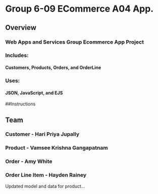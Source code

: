 # Group 6-09 ECommerce A04 App.

## Overview
### Web Apps and Services Group Ecommerce App Project

### Includes: 
#### Customers, Products, Orders, and OrderLine

### Uses: 
#### JSON, JavaScript, and EJS

##Instructions


## Team
### Customer - Hari Priya Jupally
### Product - Vamsee Krishna Gangapatnam
### Order - Amy White
### Order Line Item - Hayden Rainey



Updated model and data for product...
